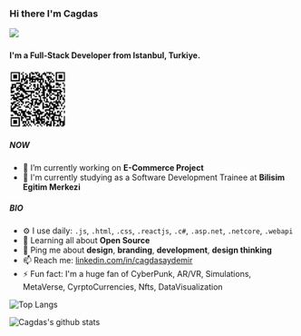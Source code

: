 
<!--
**cagdasaydemir/cagdasaydemir** is a ✨ _special_ ✨ repository because its `README.md` (this file) appears on your GitHub profile.

Here are some ideas to get you started:

- 🔭 I’m currently working on ...
- 🌱 I’m currently learning ...
- 👯 I’m looking to collaborate on ...
- 🤔 I’m looking for help with ...
- 💬 Ask me about ...
- 📫 How to reach me: ...
- 😄 Pronouns: ...
- ⚡ Fun fact: ...
-->

<!--
**cagdasaydemir/cagdasAydemir** is a ✨ _special_ ✨ repository because its `README.md` (this file) appears on your GitHub profile.

Here are some ideas to get you started:

- 🔭 I’m currently working on ...
- 🌱 I’m currently learning ...
- 👯 I’m looking to collaborate on ...
- 🤔 I’m looking for help with ...
- 💬 Ask me about ...
- 📫 How to reach me: ...
- 😄 Pronouns: ...
- ⚡ Fun fact: ...
-->

### Hi there I'm Cagdas 
<img src="https://media.giphy.com/media/hvRJCLFzcasrR4ia7z/giphy.gif" width="28">

#### I'm a Full-Stack Developer from Istanbul, Turkiye.

<img height="100px" src="https://github.com/cagdasaydemir/cagdasAydemir/blob/main/cagdas-lin-qr.jpg" alt="cagdasaydemir linkedinQR">

##### NOW

- 🔭 I’m currently working on **E-Commerce Project** 
- 🌱 I'm currently studying as a Software Development Trainee at **Bilisim Egitim Merkezi**

##### BIO

- ⚙️ I use daily: `.js`, `.html`, `.css`, `.reactjs`, `.c#`, `.asp.net`, `.netcore`, `.webapi` 
- 🌱 Learning all about **Open Source**
- 💬 Ping me about **design**, **branding**, **development**, **design thinking**
- 📫 Reach me: [linkedin.com/in/cagdasaydemir](https://www.linkedin.com/in/cagdasaydemir/)
- ⚡️ Fun fact: I'm a huge fan of CyberPunk, AR/VR, Simulations, MetaVerse, CyrptoCurrencies, Nfts, DataVisualization

![Top Langs](https://github-readme-stats.vercel.app/api/top-langs/?username=cagdasaydemir&layout=compact&theme=dark&hide_border=true)

![Cagdas's github stats](https://github-readme-stats.vercel.app/api?username=cagdasaydemir&show_icons=true&hide_border=true&theme=dark)

<!--
[![trophy](https://github-profile-trophy.vercel.app/?username=cagdasaydemir)](https://github.com/cagdasaydemir/github-profile-trophy)
-->

